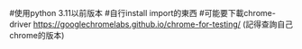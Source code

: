 #使用python 3.11以前版本
#自行install import的東西
#可能要下載chrome-driver
https://googlechromelabs.github.io/chrome-for-testing/
(記得查詢自己chrome的版本)
